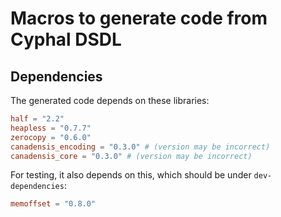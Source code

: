 # Macros to generate code from Cyphal DSDL

## Dependencies

The generated code depends on these libraries:
```toml
half = "2.2"
heapless = "0.7.7"
zerocopy = "0.6.0"
canadensis_encoding = "0.3.0" # (version may be incorrect)
canadensis_core = "0.3.0" # (version may be incorrect)
```

For testing, it also depends on this, which should be under `dev-dependencies`:
```toml
memoffset = "0.8.0"
```
